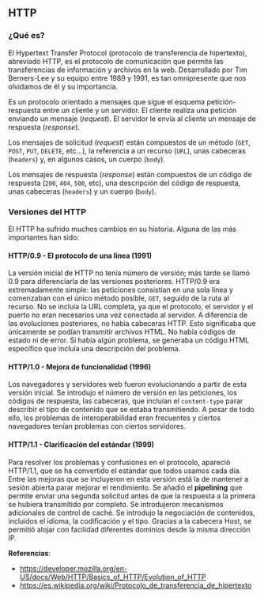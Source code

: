 ## HTTP

### ¿Qué es?

El Hypertext Transfer Protocol (protocolo de transferencia de hipertexto), abreviado HTTP, es el protocolo de
comunicación
que permite las transferencias de información y archivos en la web. Desarrollado por Tim Berners-Lee y su equipo entre
1989 y 1991, es tan omnipresente que nos olvidamos de él y su importancia.

Es un protocolo orientado a mensajes que sigue el esquema petición-respuesta entre un cliente y un servidor. El
cliente realiza una petición enviando un mensaje (*request*). El servidor le envía al cliente un mensaje de respuesta
(*response*).

Los mensajes de solicitud (*request*) están compuestos de un método (`GET`, `POST`, `PUT`, `DELETE`, etc...), la
referencia a un recurso (`URL`), unas cabeceras (`headers`) y, en algunos casos, un cuerpo (`body`).

Los mensajes de respuesta (*response*) están compuestos de un código de respuesta (`200`, `404`, `500`, etc), una
descripción del código de respuesta, unas cabeceras (`headers`) y un cuerpo (`body`).

### Versiones del HTTP

El HTTP ha sufrido muchos cambios en su historia. Alguna de las más importantes han sido:

#### HTTP/0.9 - El protocolo de una línea (1991)

La versión inicial de HTTP no tenía número de versión; más tarde se llamó 0.9 para diferenciarla de las versiones
posteriores. HTTP/0.9 era extremadamente simple: las peticiones consistían en una sola línea y comenzaban con el único
método posible, `GET`, seguido de la ruta al recurso. No se incluía la URL completa, ya que el protocolo, el servidor
y el puerto no eran necesarios una vez conectado al servidor. A diferencia de las evoluciones posteriores, no había
cabeceras HTTP. Esto significaba que únicamente se podían transmitir archivos HTML. No había códigos de estado ni de
error. Si había algún problema, se generaba un código HTML específico que incluía una descripción del problema.

#### HTTP/1.0 - Mejora de funcionalidad (1996)

Los navegadores y servidores web fueron evolucionando a partir de esta versión inicial. Se introdujo el número de
versión en las peticiones, los códigos de respuesta, las cabeceras, que incluían el `content-type` parar describir
el tipo de contenido que se estaba transmitiendo. A pesar de todo ello, los problemas de interoperabilidad eran
frecuentes y ciertos navegadores tenían problemas con ciertos servidores.

#### HTTP/1.1 - Clarificación del estándar (1999)

Para resolver los problemas y confusiones en el protocolo, apareció HTTP/1.1, que se ha convertido el estándar que
todos usamos cada día. Entre las mejoras que se incluyeron en esta versión está la de mantener a sesión abierta parar
mejorar el rendimiento. Se añadió el **pipelining** que permite enviar una segunda solicitud antes de que la respuesta
a la primera se hubiera transmitido por completo. Se introdujeron mecanismos adicionales de control de caché. Se
introdujo la negociación de contenidos, incluidos el idioma, la codificación y el tipo. Gracias a la cabecera Host, se
permitió alojar con facilidad diferentes dominios desde la misma dirección IP.

**Referencias**:

- https://developer.mozilla.org/en-US/docs/Web/HTTP/Basics_of_HTTP/Evolution_of_HTTP
- https://es.wikipedia.org/wiki/Protocolo_de_transferencia_de_hipertexto
